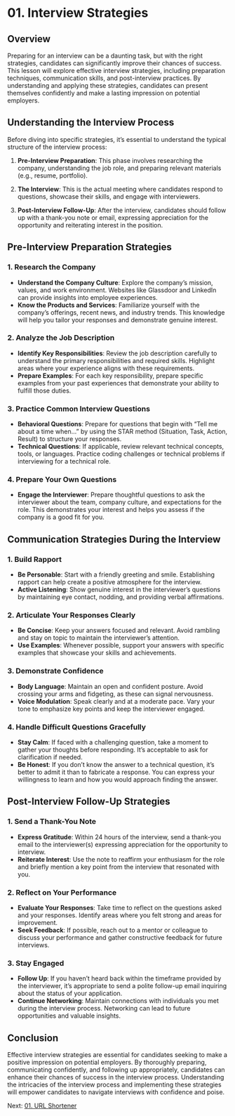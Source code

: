 # 01. Interview Strategies

## Overview

Preparing for an interview can be a daunting task, but with the right strategies, candidates can significantly improve their chances of success. This lesson will explore effective interview strategies, including preparation techniques, communication skills, and post-interview practices. By understanding and applying these strategies, candidates can present themselves confidently and make a lasting impression on potential employers.

## Understanding the Interview Process

Before diving into specific strategies, it’s essential to understand the typical structure of the interview process:

1. **Pre-Interview Preparation**: This phase involves researching the company, understanding the job role, and preparing relevant materials (e.g., resume, portfolio).

2. **The Interview**: This is the actual meeting where candidates respond to questions, showcase their skills, and engage with interviewers.

3. **Post-Interview Follow-Up**: After the interview, candidates should follow up with a thank-you note or email, expressing appreciation for the opportunity and reiterating interest in the position.

## Pre-Interview Preparation Strategies

### 1. Research the Company

- **Understand the Company Culture**: Explore the company’s mission, values, and work environment. Websites like Glassdoor and LinkedIn can provide insights into employee experiences.
- **Know the Products and Services**: Familiarize yourself with the company’s offerings, recent news, and industry trends. This knowledge will help you tailor your responses and demonstrate genuine interest.

### 2. Analyze the Job Description

- **Identify Key Responsibilities**: Review the job description carefully to understand the primary responsibilities and required skills. Highlight areas where your experience aligns with these requirements.
- **Prepare Examples**: For each key responsibility, prepare specific examples from your past experiences that demonstrate your ability to fulfill those duties.

### 3. Practice Common Interview Questions

- **Behavioral Questions**: Prepare for questions that begin with “Tell me about a time when…” by using the STAR method (Situation, Task, Action, Result) to structure your responses.
- **Technical Questions**: If applicable, review relevant technical concepts, tools, or languages. Practice coding challenges or technical problems if interviewing for a technical role.

### 4. Prepare Your Own Questions

- **Engage the Interviewer**: Prepare thoughtful questions to ask the interviewer about the team, company culture, and expectations for the role. This demonstrates your interest and helps you assess if the company is a good fit for you.

## Communication Strategies During the Interview

### 1. Build Rapport

- **Be Personable**: Start with a friendly greeting and smile. Establishing rapport can help create a positive atmosphere for the interview.
- **Active Listening**: Show genuine interest in the interviewer’s questions by maintaining eye contact, nodding, and providing verbal affirmations.

### 2. Articulate Your Responses Clearly

- **Be Concise**: Keep your answers focused and relevant. Avoid rambling and stay on topic to maintain the interviewer’s attention.
- **Use Examples**: Whenever possible, support your answers with specific examples that showcase your skills and achievements.

### 3. Demonstrate Confidence

- **Body Language**: Maintain an open and confident posture. Avoid crossing your arms and fidgeting, as these can signal nervousness.
- **Voice Modulation**: Speak clearly and at a moderate pace. Vary your tone to emphasize key points and keep the interviewer engaged.

### 4. Handle Difficult Questions Gracefully

- **Stay Calm**: If faced with a challenging question, take a moment to gather your thoughts before responding. It’s acceptable to ask for clarification if needed.
- **Be Honest**: If you don’t know the answer to a technical question, it’s better to admit it than to fabricate a response. You can express your willingness to learn and how you would approach finding the answer.

## Post-Interview Follow-Up Strategies

### 1. Send a Thank-You Note

- **Express Gratitude**: Within 24 hours of the interview, send a thank-you email to the interviewer(s) expressing appreciation for the opportunity to interview.
- **Reiterate Interest**: Use the note to reaffirm your enthusiasm for the role and briefly mention a key point from the interview that resonated with you.

### 2. Reflect on Your Performance

- **Evaluate Your Responses**: Take time to reflect on the questions asked and your responses. Identify areas where you felt strong and areas for improvement.
- **Seek Feedback**: If possible, reach out to a mentor or colleague to discuss your performance and gather constructive feedback for future interviews.

### 3. Stay Engaged

- **Follow Up**: If you haven’t heard back within the timeframe provided by the interviewer, it’s appropriate to send a polite follow-up email inquiring about the status of your application.
- **Continue Networking**: Maintain connections with individuals you met during the interview process. Networking can lead to future opportunities and valuable insights.

## Conclusion

Effective interview strategies are essential for candidates seeking to make a positive impression on potential employers. By thoroughly preparing, communicating confidently, and following up appropriately, candidates can enhance their chances of success in the interview process. Understanding the intricacies of the interview process and implementing these strategies will empower candidates to navigate interviews with confidence and poise.

Next: [01. URL Shortener](./02-practice-problems/01-url-shortener.md)
